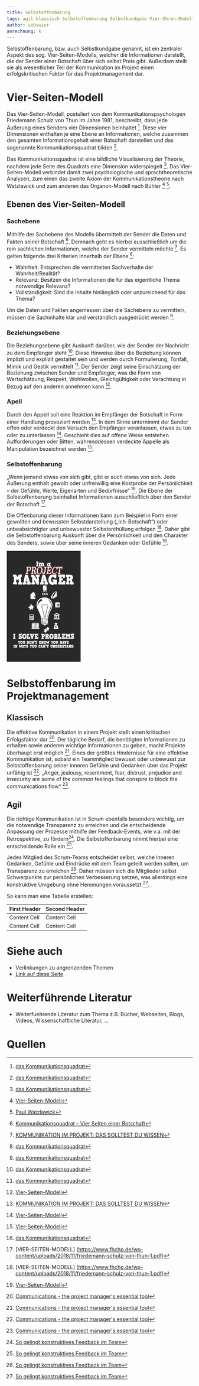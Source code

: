 ```yaml
---
title: Selbstoffenbarung
tags: agil klassisch Selbstoffenbarung Selbstkundgabe Vier-Ohren-Modell Kommunikationsquadrat Vier-Seiten-Modell Kommunikationstheorie Projektmanagement Kommunikationspsychologie Friedemann Schulz von Thun
author: sebswier
anrechnung: k
---
```


Selbstoffenbarung, bzw. auch Selbstkundgabe genannt, ist ein zentraler Aspekt des sog. Vier-Seiten-Modells, welcher die Informationen darstellt, die der Sender einer Botschaft über sich selbst Preis gibt. Außerdem stellt sie als wesentlicher Teil der Kommunikation im Projekt einen erfolgskritischen Faktor für das Projektmanagement dar.

# Vier-Seiten-Modell

Das Vier-Seiten-Modell, postuliert von dem Kommunikationspsychologen Friedemann Schulz von Thun im Jahre 1981, beschreibt, dass jede Äußerung eines Senders vier Dimensionen beinhaltet [^1]. Diese vier Dimensionen enthalten je eine Ebene an Informationen, welche zusammen den gesamten Informationsgehalt einer Botschaft darstellen und das sogenannte Kommunikationsquadrat bilden [^1].

Das Kommunikationsquadrat ist eine bildliche Visualisierung der Theorie, nachdem jede Seite des Quadrats eine Dimension widerspiegelt [^1]. Das Vier-Seiten-Modell verbindet damit zwei psychologische und sprachtheoretische Analysen, zum einen das zweite Axiom der Kommunikationstheorie nach Watzlawick und zum anderen das Organon-Modell nach Bühler [^2] [^3]. 


## Ebenen des Vier-Seiten-Modell

### Sachebene

Mithilfe der Sachebene des Modells übermittelt der Sender die Daten und Fakten seiner Botschaft [^7]. Demnach geht es hierbei ausschließlich um die rein sachlichen Informationen, welche der Sender vermitteln möchte [^5]. Es gelten folgende drei Kriterien innerhalb der Ebene [^1]:

* Wahrheit: Entsprechen die vermittelten Sachverhalte der Wahrheit/Realität? 
* Relevanz: Besitzen die Informationen die für das eigentliche Thema notwendige Relevanz?
* Vollständigkeit: Sind die Inhalte hinlänglich oder unzureichend für das Thema? 

Um die Daten und Fakten angemessen über die Sachebene zu vermitteln, müssen die Sachinhalte klar und verständlich ausgedrückt werden [^1].

### Beziehungsebene 

Die Beziehungsebene gibt Auskunft darüber, wie der Sender der Nachricht zu dem Empfänger steht [^1]. Diese Hinweise über die Beziehung können implizit und explizit gestaltet sein und werden durch Formulierung, Tonfall, Mimik und Gestik vermittelt [^1]. Der Sender zeigt seine Einschätzung der Beziehung zwischen Sender und Empfänger, was die Form von Wertschätzung, Respekt, Wohlwollen, Gleichgültigkeit oder Verachtung in Bezug auf den anderen annehmen kann [^2].

### Apell 

Durch den Appell soll eine Reaktion im Empfänger der Botschaft in Form einer Handlung provoziert werden [^5]. In dem Sinne unternimmt der Sender offen oder verdeckt den Versuch den Empfänger veranlassen, etwas zu tun oder zu unterlassen [^2]. Geschieht dies auf offene Weise entstehen Aufforderungen oder Bitten, währenddessen verdeckte Appelle als Manipulation bezeichnet werden [^2].

### Selbstoffenbarung

„Wenn jemand etwas von sich gibt, gibt er auch etwas von sich. Jede Äußerung enthält gewollt oder unfreiwillig eine Kostprobe der Persönlichkeit – der Gefühle, Werte, Eigenarten und Bedürfnisse“ [^1]. Die Ebene der Selbstoffenbarung beinhaltet Informationen ausschließlich über den Sender der Botschaft [^4].

Die Offenbarung dieser Informationen kann zum Beispiel in Form einer gewollten und bewussten Selbstdarstellung („Ich-Botschaft“) oder unbeabsichtigter und unbewusster Selbstenthüllung erfolgen [^4]. Daher gibt die Selbstoffenbarung Auskunft über die Persönlichkeit und den Charakter des Senders, sowie über seine inneren Gedanken oder Gefühle [^2]. 

![Beispielabbildung](Selbstoffenbarung/test-file.jpg)

# Selbstoffenbarung im Projektmanagement

## Klassisch

Die effektive Kommunikation in einem Projekt stellt einen kritischen Erfolgsfaktor dar [^9]. Der tägliche Bedarf, die benötigten Informationen zu erhalten sowie anderen wichtige Informationen zu geben, macht Projekte überhaupt erst möglich [^9]. Eines der größtes Hindernisse für eine effektive Kommunikation ist, sobald ein Teammitglied bewusst oder unbewusst zur Selbstoffenbarung seiner inneren Gefühle und Gedanken über das Projekt unfähig ist [^9]. „Anger, jealousy, resentment, fear, distrust, prejudice and insecurity are some of the common feelings that conspire to block the communications flow“ [^9].

## Agil

Die richtige Kommunikation ist in Scrum ebenfalls besonders wichtig, um die notwendige Transparenz zu erreichen und die entscheidende Anpassung der Prozesse mithilfe der Feedback-Events, wie v.a. mit der Retrospektive, zu fördern[^8]. Die Selbstoffenbarung nimmt hierbei eine entscheidende Rolle ein [^8].

Jedes Mitglied des Scrum-Teams entscheidet selbst, welche inneren Gedanken, Gefühle und Eindrücke mit dem Team geteilt werden sollen, um Transparenz zu erreichen [^8]. Daher müssen sich die Mitglieder selbst Schwerpunkte zur persönlichen Verbesserung setzen, was allerdings eine konstruktive Umgebung ohne Hemmungen voraussetzt [^8].

So kann man eine Tabelle erstellen:

| First Header  | Second Header |
| ------------- | ------------- |
| Content Cell  | Content Cell  |
| Content Cell  | Content Cell  |

# Siehe auch

* Verlinkungen zu angrenzenden Themen
* [Link auf diese Seite](Selbstoffenbarung.md)

# Weiterführende Literatur

* Weiterfuehrende Literatur zum Thema z.B. Bücher, Webseiten, Blogs, Videos, Wissenschaftliche Literatur, ...

# Quellen

[^1]: [das Kommunikationsquadrat]( https://www.schulz-von-thun.de/die-modelle/das-kommunikationsquadrat )
[^2]: [Vier-Seiten-Modell]( https://de.wikipedia.org/wiki/Vier-Seiten-Modell)
[^3]: [Paul Watzlawick]( https://de.wikipedia.org/wiki/Paul_Watzlawick#Kommunikationstheorie )
[^4]: [VIER-SEITEN-MODELL] (https://www.fhchp.de/wp-content/uploads/2018/11/friedemann-schulz-von-thun-1.pdf)
[^5]: [KOMMUNIKATION IM PROJEKT: DAS SOLLTEST DU WISSEN]( https://www.projektmanagement-maschinenbau.de/kommunikation-im-projekt-das-solltest-du-wissen/)
[^6]: [Das 4-Ohren-Modell: Entdecke die Ursache für Missverständnisse](https://projekte-leicht-gemacht.de/blog/pm-methoden-erklaert/4-seiten-modell/)
[^7]: [Kommunikationsquadrat – Vier Seiten einer Botschaft](https://www.berufsstrategie.de/bewerbung-karriere-soft-skills/kommunikationsmodelle-kommunikationsquadrat.php)
[^8]: [So gelingt konstruktives Feedback im Team](https://www.cio.de/a/so-gelingt-konstruktives-feedback-im-team,3244848)
[^9]: [Communications - the project manager's essential tool](https://www.pmi.org/learning/library/communication-essential-tool-3614)


[^1]: Quellen die ihr im Text verwendet habt z.B. Bücher, Webseiten, Blogs, Videos, Wissenschaftliche Literatur, ... (eine Quelle in eine Zeile, keine Zeilenumbrüche machen)
[^2]: [A Guide to the Project Management Body of Knowledge (PMBOK® Guide)](https://www.pmi.org/pmbok-guide-standards/foundational/PMBOK)
[^3]: [Basic Formatting Syntax for GitHub flavored Markdown](https://docs.github.com/en/github/writing-on-github/getting-started-with-writing-and-formatting-on-github/basic-writing-and-formatting-syntax)
[^4]: [Advanced Formatting Syntax for GitHub flavored Markdown](https://docs.github.com/en/github/writing-on-github/working-with-advanced-formatting/organizing-information-with-tables)

